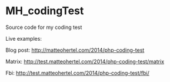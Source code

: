 MH_codingTest
=============

Source code for my coding test

Live examples:

Blog post: http://matteohertel.com/2014/php-coding-test

Matrix: http://test.matteohertel.com/2014/php-coding-test/matrix

Fbi:    http://test.matteohertel.com/2014/php-coding-test/fbi/
